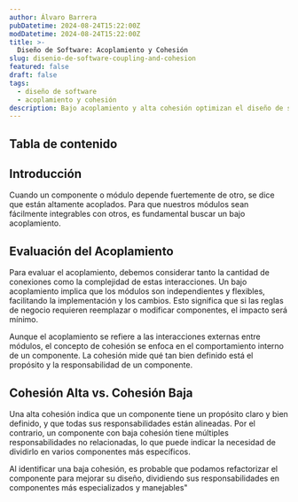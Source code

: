 ```yaml
---
author: Álvaro Barrera
pubDatetime: 2024-08-24T15:22:00Z
modDatetime: 2024-08-24T15:22:00Z
title: >-
  Diseño de Software: Acoplamiento y Cohesión
slug: disenio-de-software-coupling-and-cohesion
featured: false
draft: false
tags:
  - diseño de software
  - acoplamiento y cohesión
description: Bajo acoplamiento y alta cohesión optimizan el diseño de software
---
```


## Tabla de contenido

<!-- toc -->

## Introducción

Cuando un componente o módulo depende fuertemente de otro, se dice que están altamente acoplados. Para que nuestros módulos sean fácilmente integrables con otros, es fundamental buscar un bajo acoplamiento.

## Evaluación del Acoplamiento

Para evaluar el acoplamiento, debemos considerar tanto la cantidad de conexiones como la complejidad de estas interacciones. Un bajo acoplamiento implica que los módulos son independientes y flexibles, facilitando la implementación y los cambios. Esto significa que si las reglas de negocio requieren reemplazar o modificar componentes, el impacto será mínimo.

Aunque el acoplamiento se refiere a las interacciones externas entre módulos, el concepto de cohesión se enfoca en el comportamiento interno de un componente. La cohesión mide qué tan bien definido está el propósito y la responsabilidad de un componente.

## Cohesión Alta vs. Cohesión Baja

Una alta cohesión indica que un componente tiene un propósito claro y bien definido, y que todas sus responsabilidades están alineadas. Por el contrario, un componente con baja cohesión tiene múltiples responsabilidades no relacionadas, lo que puede indicar la necesidad de dividirlo en varios componentes más específicos.

Al identificar una baja cohesión, es probable que podamos refactorizar el componente para mejorar su diseño, dividiendo sus responsabilidades en componentes más especializados y manejables"
